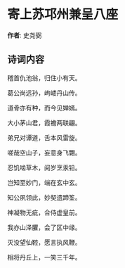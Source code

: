 # 寄上苏邛州兼呈八座

**作者**: 史尧弼

## 诗词内容

稽首仇池翁，归住小有天。

葛公尚远孙，岣嵝丹山传。

道骨亦有种，而今见婵嫣。

大小茅山君，霞襜两联翩。

弟兄对谭道，舌本风雷旋。

嗟哉空山子，妄意身飞翾。

忍饥啮草木，阅岁烹汞铅。

岂知至妙门，端在玄中玄。

知公夙领此，妙契遗蹄筌。

神凝物无疵，合侍虚皇前。

我亦山泽臞，会了区中缘。

灭没望仙鞚，愿言执风鞭。

相将丹丘上，一笑三千年。

